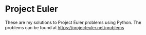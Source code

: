 # Project Euler
These are my solutions to Project Euler problems using Python. The problems can be found at https://projecteuler.net/problems
